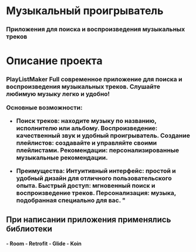 <h1 align="left">Музыкальный проигрыватель</h1>

<h3 align="left">Приложения для поиска и воспроизведения музыкальных треков</h3>

<h1 align="left">Описание проекта</h1>

<h3 align="left">PlayListMaker Full современное приложение для поиска и воспроизведения музыкальных треков. Слушайте любимую музыку легко и удобно!

Основные возможности:
- Поиск треков: находите музыку по названию, исполнителю или альбому.
Воспроизведение: качественный звук и удобный проигрыватель.
Создание плейлистов: создавайте и управляйте своими плейлистами.
Рекомендации: персонализированные музыкальные рекомендации.

- Преимущества:
Интуитивный интерфейс: простой и удобный дизайн для отличного пользовательского опыта.
Быстрый доступ: мгновенный поиск и воспроизведение треков.
Персонализация: музыка, подобранная специально для вас.
"</h3>

<h2 align="left">При написании приложения применялись библиотеки</h2>
<h4 align="left">
- Room
- Retrofit
- Glide
- Koin</h4>
